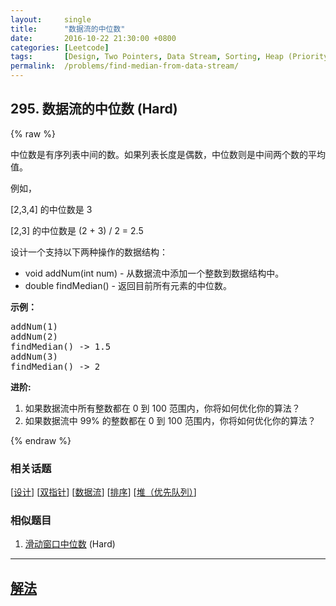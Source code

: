 ```yaml
---
layout:     single
title:      "数据流的中位数"
date:       2016-10-22 21:30:00 +0800
categories: [Leetcode]
tags:       [Design, Two Pointers, Data Stream, Sorting, Heap (Priority Queue)]
permalink:  /problems/find-median-from-data-stream/
---
```


## 295. 数据流的中位数 (Hard)

{% raw %}

<p>中位数是有序列表中间的数。如果列表长度是偶数，中位数则是中间两个数的平均值。</p>

<p>例如，</p>

<p>[2,3,4]&nbsp;的中位数是 3</p>

<p>[2,3] 的中位数是 (2 + 3) / 2 = 2.5</p>

<p>设计一个支持以下两种操作的数据结构：</p>

<ul>
	<li>void addNum(int num) - 从数据流中添加一个整数到数据结构中。</li>
	<li>double findMedian() - 返回目前所有元素的中位数。</li>
</ul>

<p><strong>示例：</strong></p>

<pre>addNum(1)
addNum(2)
findMedian() -&gt; 1.5
addNum(3) 
findMedian() -&gt; 2</pre>

<p><strong>进阶:</strong></p>

<ol>
	<li>如果数据流中所有整数都在 0 到 100 范围内，你将如何优化你的算法？</li>
	<li>如果数据流中 99% 的整数都在 0 到 100 范围内，你将如何优化你的算法？</li>
</ol>

{% endraw %}

### 相关话题
  [[设计](https://github.com/awesee/leetcode/tree/main/tag/design/README.md)]
  [[双指针](https://github.com/awesee/leetcode/tree/main/tag/two-pointers/README.md)]
  [[数据流](https://github.com/awesee/leetcode/tree/main/tag/data-stream/README.md)]
  [[排序](https://github.com/awesee/leetcode/tree/main/tag/sorting/README.md)]
  [[堆（优先队列）](https://github.com/awesee/leetcode/tree/main/tag/heap-priority-queue/README.md)]

### 相似题目
  1. [滑动窗口中位数](/problems/sliding-window-median) (Hard)

---

## [解法](https://github.com/awesee/leetcode/tree/main/problems/find-median-from-data-stream)
